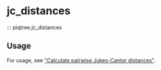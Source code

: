 # jc_distances

::: piqtree.jc_distances

## Usage

For usage, see ["Calculate pairwise Jukes-Cantor distances"](../../quickstart/calculate_jc_distances.md).
